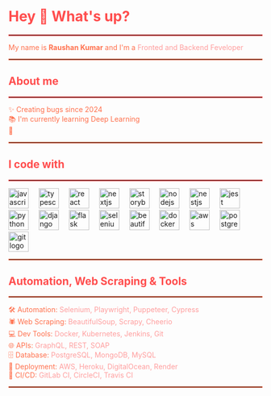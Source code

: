 <h1 align="left" style="color: #ff4d4d;">Hey 👋 What's up?</h1>

<hr style="border: 1px solid #ff4d4d;"/>

<p align="left" style="color: #ff704d;">My name is <span style="font-weight: bold;">Raushan Kumar</span> and I'm a <span style="color: #ff9e9e;">Fronted and Backend Feveloper</span>
</p>

<hr style="border: 1px solid #ff704d;"/>

<h2 align="left" style="color: #ff4d4d;">About me</h2>

<hr style="border: 1px solid #ff4d4d;"/>

<p align="left" style="color: #ff704d;">✨ Creating bugs since 2024<br>📚 I'm currently learning Deep Learning<br>🎯</p>

<hr style="border: 1px solid #ff704d;"/>

<h2 align="left" style="color: #ff4d4d;">I code with</h2>

<hr style="border: 1px solid #ff4d4d;"/>

<div align="left">
  <img src="https://cdn.jsdelivr.net/gh/devicons/devicon/icons/javascript/javascript-original.svg" height="40" alt="javascript logo" style="filter: hue-rotate(15deg);" />
  <img width="12" />
  <img src="https://cdn.jsdelivr.net/gh/devicons/devicon/icons/typescript/typescript-original.svg" height="40" alt="typescript logo" style="filter: hue-rotate(15deg);" />
  <img width="12" />
  <img src="https://cdn.jsdelivr.net/gh/devicons/devicon/icons/react/react-original.svg" height="40" alt="react logo" style="filter: hue-rotate(15deg);" />
  <img width="12" />
  <img src="https://cdn.jsdelivr.net/gh/devicons/devicon/icons/nextjs/nextjs-original.svg" height="40" alt="nextjs logo" style="filter: hue-rotate(15deg);" />
  <img width="12" />
  <img src="https://cdn.jsdelivr.net/gh/devicons/devicon/icons/storybook/storybook-original.svg" height="40" alt="storybook logo" style="filter: hue-rotate(15deg);" />
  <img width="12" />
  <img src="https://cdn.jsdelivr.net/gh/devicons/devicon/icons/nodejs/nodejs-original.svg" height="40" alt="nodejs logo" style="filter: hue-rotate(15deg);" />
  <img width="12" />
  <img src="https://cdn.jsdelivr.net/gh/devicons/devicon/icons/nestjs/nestjs-original.svg" height="40" alt="nestjs logo" style="filter: hue-rotate(15deg);" />
  <img width="12" />
  <img src="https://cdn.jsdelivr.net/gh/devicons/devicon/icons/jest/jest-plain.svg" height="40" alt="jest logo" style="filter: hue-rotate(15deg);" />
  <img width="12" />
  
  <!-- Additional frameworks and tools -->
  <img src="https://cdn.jsdelivr.net/gh/devicons/devicon/icons/python/python-original.svg" height="40" alt="python logo" style="filter: hue-rotate(10deg);" />
  <img width="12" />
  <img src="https://cdn.jsdelivr.net/gh/devicons/devicon/icons/django/django-original.svg" height="40" alt="django logo" style="filter: hue-rotate(10deg);" />
  <img width="12" />
  <img src="https://cdn.jsdelivr.net/gh/devicons/devicon/icons/flask/flask-original.svg" height="40" alt="flask logo" style="filter: hue-rotate(10deg);" />
  <img width="12" />
  <img src="https://cdn.jsdelivr.net/gh/devicons/devicon/icons/selenium/selenium-original.svg" height="40" alt="selenium logo" style="filter: hue-rotate(10deg);" />
  <img width="12" />
  <img src="https://cdn.jsdelivr.net/gh/devicons/devicon/icons/beautifulsoup/beautifulsoup-original.svg" height="40" alt="beautifulsoup logo" style="filter: hue-rotate(10deg);" />
  <img width="12" />
  <img src="https://cdn.jsdelivr.net/gh/devicons/devicon/icons/docker/docker-original.svg" height="40" alt="docker logo" style="filter: hue-rotate(10deg);" />
  <img width="12" />
  <img src="https://cdn.jsdelivr.net/gh/devicons/devicon/icons/aws/aws-original.svg" height="40" alt="aws logo" style="filter: hue-rotate(10deg);" />
  <img width="12" />
  <img src="https://cdn.jsdelivr.net/gh/devicons/devicon/icons/postgresql/postgresql-original.svg" height="40" alt="postgresql logo" style="filter: hue-rotate(10deg);" />
  <img width="12" />
  <img src="https://cdn.jsdelivr.net/gh/devicons/devicon/icons/git/git-original.svg" height="40" alt="git logo" style="filter: hue-rotate(10deg);" />
</div>

<hr style="border: 1px solid #ff704d;"/>

<h2 align="left" style="color: #ff4d4d;">Automation, Web Scraping & Tools</h2>

<hr style="border: 1px solid #ff704d;"/>

<p align="left" style="color: #ff704d;">
  🛠️ Automation: <span style="color: #ff9e9e;">Selenium, Playwright, Puppeteer, Cypress</span><br>
  🕷️ Web Scraping: <span style="color: #ff9e9e;">BeautifulSoup, Scrapy, Cheerio</span><br>
  💻 Dev Tools: <span style="color: #ff9e9e;">Docker, Kubernetes, Jenkins, Git</span><br>
  🌐 APIs: <span style="color: #ff9e9e;">GraphQL, REST, SOAP</span><br>
  🗄️ Database: <span style="color: #ff9e9e;">PostgreSQL, MongoDB, MySQL</span><br>
  🚀 Deployment: <span style="color: #ff9e9e;">AWS, Heroku, DigitalOcean, Render</span><br>
  🔄 CI/CD: <span style="color: #ff9e9e;">GitLab CI, CircleCI, Travis CI</span>
</p>

<hr style="border: 1px solid #ff704d;"/>
